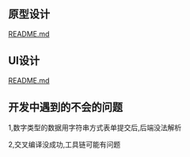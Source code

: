 ## 原型设计
[README.md](design%2FREADME.md)
## UI设计
[README.md](ui%2FREADME.md)
## 开发中遇到的不会的问题
1,数字类型的数据用字符串方式表单提交后,后端没法解析

2,交叉编译没成功,工具链可能有问题